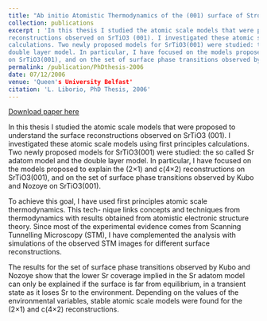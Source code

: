 ```yaml
---
title: "Ab initio Atomistic Thermodynamics of the (001) surface of Strontium Titanate"
collection: publications
excerpt : 'In this thesis I studied the atomic scale models that were proposed to understand the surface
reconstructions observed on SrTiO3 (001). I investigated these atomic scale models using first principles
calculations. Two newly proposed models for SrTiO3(001) were studied: the so called Sr adatom model and the 
double layer model. In particular, I have focused on the models proposed to explain the (2×1) and c(4×2) reconstructions 
on SrTiO3(001), and on the set of surface phase transitions observed by Kubo and Nozoye on SrTiO3(001).'
permalink: /publication/PhDthesis-2006
date: 07/12/2006
venue: 'Queen's University Belfast'
citation: 'L. Liborio, PhD Thesis, 2006'
---
```


[Download paper here](http://leandro-liborio.github.io/files/liborio-phdthesis.pdf)

In this thesis I studied the atomic scale models that were proposed to understand the surface
reconstructions observed on SrTiO3 (001). I investigated these atomic scale models using first principles
calculations. Two newly proposed models for SrTiO3(001) were studied: the so called Sr adatom model and the 
double layer model. In particular, I have focused on the models proposed to explain the (2×1) and c(4×2) reconstructions 
on SrTiO3(001), and on the set of surface phase transitions observed by Kubo and Nozoye on SrTiO3(001).

To achieve this goal, I have used first principles atomic scale thermodynamics. This tech- nique links concepts and 
techniques from thermodynamics with results obtained from atomistic electronic structure theory. Since most of the
experimental evidence comes from Scanning Tunnelling Microscopy (STM), I have complemented the analysis with simulations
of the observed STM images for different surface reconstructions.

The results for the set of surface phase transitions observed by Kubo and Nozoye show that the lower Sr coverage implied
in the Sr adatom model can only be explained if the surface is far from equilibrium, in a transient state as it loses Sr
to the environment. Depending on the values of the environmental variables, stable atomic scale models were found for the
(2×1) and c(4×2) reconstructions.
